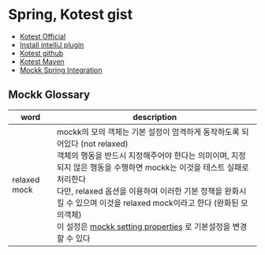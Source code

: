# Spring, Kotest gist 

- [Kotest Official](https://kotest.io/)
- [Install intelliJ plugin](https://kotest.io/docs/intellij/intellij-plugin.html)
- [Kotest github](https://github.com/kotest/kotest)
- [Kotest Maven](https://mvnrepository.com/artifact/io.kotest)
- [Mockk Spring Integration](https://github.com/Ninja-Squad/springmockk)

## Mockk Glossary

| word         | description                                                                                                                                                                                                                                                                                            |
|--------------|--------------------------------------------------------------------------------------------------------------------------------------------------------------------------------------------------------------------------------------------------------------------------------------------------------|
| relaxed mock | mockk의 모의 객체는 기본 설정이 엄격하게 동작하도록 되어있다 (not relaxed)<br/>객체의 행동을 반드시 지정해주어야 한다는 의미이며, 지정되지 않은 행동을 수행하면 mockk는 이것을 테스트 실패로 처리한다 <br/>다만, relaxed 옵션을 이용하여 이러한 기본 정책을 완화시킬 수 있으며 이것을 relaxed mock이라고 한다 (완화된 모의객체)<br/> 이 설정은 [mockk setting properties](https://mockk.io/#settings-file) 로 기본설정을 변경할 수 있다 |
